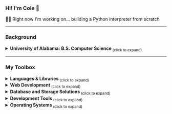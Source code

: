 ### Hi! I'm Cole 👋
👨‍💻 Right now I'm working on... building a Python interpreter from scratch <br>

---

<h3> Background </h3>

<details>
  <summary><strong> University of Alabama: B.S. Computer Science </strong> <sub> (click to expand) </sub></summary>
  <br>

</details>

---

<h3> My Toolbox </h3>

<details>
  <summary><strong> Languages & Libraries </strong> <sub> (click to expand) </sub></summary>
  <br>
  
> [![C](https://img.shields.io/badge/C-00599C?logo=c&logoColor=white)](#)
> [![C++](https://img.shields.io/badge/C++-%2300599C.svg?logo=c%2B%2B&logoColor=white)](#)
> [![Python](https://img.shields.io/badge/Python-3776AB?logo=python&logoColor=fff)](#)
> [![Ruby](https://img.shields.io/badge/Ruby-%23CC342D.svg?&logo=ruby&logoColor=white)](#)
> [![Rust](https://img.shields.io/badge/Rust-%23000000.svg?e&logo=rust&logoColor=white)](#)
> [![Bash](https://img.shields.io/badge/Bash-4EAA25?logo=gnubash&logoColor=fff)](#)

</details>

<details>
  <summary><strong> Web Development </strong> <sub> (click to expand) </sub></summary>
  <br>
  
> [![HTML](https://img.shields.io/badge/HTML-%23E34F26.svg?logo=html5&logoColor=white)](#)
> [![CSS](https://img.shields.io/badge/CSS-1572B6?logo=css3&logoColor=fff)](#)
> [![JavaScript](https://img.shields.io/badge/JavaScript-F7DF1E?logo=javascript&logoColor=000)](#)
> [![Rails](https://img.shields.io/badge/Rails-%23CC0000.svg?logo=ruby-on-rails&logoColor=white)](#)
> [![Shopify](https://img.shields.io/badge/Shopify-7AB55C?logo=shopify&logoColor=fff)](#)

</details>

<details>
  <summary><strong> Database and Storage Solutions </strong> <sub> (click to expand) </sub></summary>
  <br>
  
> [![MySQL](https://img.shields.io/badge/MySQL-4479A1?logo=mysql&logoColor=fff)](#)
> [![Postgres](https://img.shields.io/badge/Postgres-%23316192.svg?logo=postgresql&logoColor=white)](#)
> [![MongoDB](https://img.shields.io/badge/MongoDB-%234ea94b.svg?logo=mongodb&logoColor=white)](#)
> [![AWS S3](https://img.shields.io/badge/AWS_S3-%23FF9900.svg?logo=amazon-web-services&logoColor=white)](#)

</details>

<details>
  <summary><strong> Development Tools </strong> <sub> (click to expand) </sub></summary>
  <br>
  
> [![Git](https://img.shields.io/badge/Git-F05032?logo=git&logoColor=fff)](#)
> [![GitHub](https://img.shields.io/badge/GitHub-%23121011.svg?logo=github&logoColor=white)](#)
> [![Docker](https://img.shields.io/badge/Docker-2496ED?logo=docker&logoColor=fff)](#)

</details>

<details>
  <summary><strong> Operating Systems </strong> <sub> (click to expand) </sub></summary>
  <br>
  
> [![Windows](https://custom-icon-badges.demolab.com/badge/Windows-0078D6?logo=windows11&logoColor=white)](#)
> [![macOS](https://img.shields.io/badge/macOS-000000?logo=apple&logoColor=F0F0F0)](#)
> [![Linux](https://img.shields.io/badge/Linux-FCC624?logo=linux&logoColor=black)](#)

</details>
